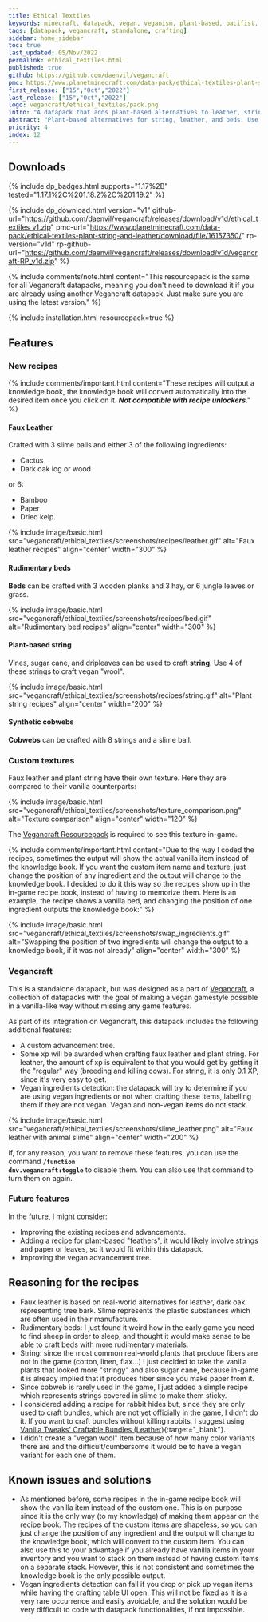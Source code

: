 ```yaml
---
title: Ethical Textiles
keywords: minecraft, datapack, vegan, veganism, plant-based, pacifist, clothes, clothing
tags: [datapack, vegancraft, standalone, crafting]
sidebar: home_sidebar
toc: true
last_updated: 05/Nov/2022
permalink: ethical_textiles.html
published: true
github: https://github.com/daenvil/vegancraft
pmc: https://www.planetminecraft.com/data-pack/ethical-textiles-plant-string-and-leather/
first_release: ["15","Oct","2022"]
last_release: ["15","Oct","2022"]
logo: vegancraft/ethical_textiles/pack.png
intro: "A datapack that adds plant-based alternatives to leather, string, and wool.<br/><br/>You will need my <a href=acacia_gum.html>Acacia Gum datapack</a> in order to have a vegan leather option (but it's not required to use this datapack)."
abstract: "Plant-based alternatives for string, leather, and beds. Use together with <i>Acacia Gum</i> to have fully vegan leather."
priority: 4
index: 12
---
```


## Downloads
{% include dp_badges.html supports="1.17%2B" tested="1.17.1%2C%201.18.2%2C%201.19.2" %}

{% include dp_download.html version="v1" github-url="https://github.com/daenvil/vegancraft/releases/download/v1d/ethical_textiles_v1.zip" pmc-url="https://www.planetminecraft.com/data-pack/ethical-textiles-plant-string-and-leather/download/file/16157350/" rp-version="v1d" rp-github-url="https://github.com/daenvil/vegancraft/releases/download/v1d/vegancraft-RP_v1d.zip" %}

{% include comments/note.html content="This resourcepack is the same for all Vegancraft datapacks, meaning you don't need to download it if you are already using another Vegancraft datapack. Just make sure you are using the latest version." %}

{% include installation.html resourcepack=true %}

## Features

### New recipes

{% include comments/important.html content="These recipes will output a knowledge book, the knowledge book will convert automatically into the desired item once you click on it. ***Not compatible with recipe unlockers***." %}

#### Faux Leather

Crafted with 3 slime balls and either 3 of the following ingredients:
- Cactus
- Dark oak log or wood

or 6:
- Bamboo
- Paper
- Dried kelp.

{% include image/basic.html src="vegancraft/ethical_textiles/screenshots/recipes/leather.gif" alt="Faux leather recipes" align="center" width="300" %}

#### Rudimentary beds
**Beds** can be crafted with 3 wooden planks and 3 hay, or 6 jungle leaves or grass.

{% include image/basic.html src="vegancraft/ethical_textiles/screenshots/recipes/bed.gif" alt="Rudimentary bed recipes" align="center" width="300" %}

#### Plant-based string
Vines, sugar cane, and dripleaves can be used to craft **string**. Use 4 of these strings to craft vegan "wool".

{% include image/basic.html src="vegancraft/ethical_textiles/screenshots/recipes/string.gif" alt="Plant string recipes" align="center" width="200" %}

#### Synthetic cobwebs
**Cobwebs** can be crafted with 8 strings and a slime ball.

### Custom textures
Faux leather and plant string have their own texture. Here they are compared to their vanilla counterparts:

{% include image/basic.html src="vegancraft/ethical_textiles/screenshots/texture_comparison.png" alt="Texture comparison" align="center" width="120" %}

The [Vegancraft Resourcepack](#downloads) is required to see this texture in-game.

{% include comments/important.html content="Due to the way I coded the recipes, sometimes the output will show the actual vanilla item instead of the knowledge book. If you want the custom item name and texture, just change the position of any ingredient and the output will change to the knowledge book. I decided to do it this way so the recipes show up in the in-game recipe book, instead of having to memorize them. Here is an example, the recipe shows a vanilla bed, and changing the position of one ingredient outputs the knowledge book:" %}

{% include image/basic.html src="vegancraft/ethical_textiles/screenshots/swap_ingredients.gif" alt="Swapping the position of two ingredients will change the output to a knowledge book, if it was not already" align="center" width="300" %}

### Vegancraft

This is a standalone datapack, but was designed as a part of [Vegancraft](vegancraft.html), a collection of datapacks with the goal of making a vegan gamestyle possible in a vanilla-like way without missing any game features.

As part of its integration on Vegancraft, this datapack includes the following additional features:

- A custom advancement tree.
- Some xp will be awarded when crafting faux leather and plant string. For leather, the amount of xp is equivalent to that you would get by getting it the "regular" way (breeding and killing cows). For string, it is only 0.1 XP, since it's very easy to get.
- Vegan ingredients detection: the datapack will try to determine if you are using vegan ingredients or not when crafting these items, labelling them if they are not vegan. Vegan and non-vegan items do not stack.

{% include image/basic.html src="vegancraft/ethical_textiles/screenshots/slime_leather.png" alt="Faux leather with animal slime" align="center" width="200" %}

If, for any reason, you want to remove these features, you can use the command **<code>/function dnv.vegancraft:toggle</code>** to disable them. You can also use that command to turn them on again.

### Future features

In the future, I might consider:

- Improving the existing recipes and advancements.
- Adding a recipe for plant-based "feathers", it would likely involve strings and paper or leaves, so it would fit within this datapack.
- Improving the vegan advancement tree.

## Reasoning for the recipes

- Faux leather is based on real-world alternatives for leather, dark oak representing tree bark. Slime represents the plastic substances which are often used in their manufacture.
- Rudimentary beds: I just found it weird how in the early game you need to find sheep in order to sleep, and thought it would make sense to be able to craft beds with more rudimentary materials.
- String: since the most common real-world plants that produce fibers are not in the game (cotton, linen, flax...) I just decided to take the vanilla plants that looked more "stringy" and also sugar cane, because in-game it is already implied that it produces fiber since you make paper from it.
- Since cobweb is rarely used in the game, I just added a simple recipe which represents strings covered in slime to make them sticky.
- I considered adding a recipe for rabbit hides but, since they are only used to craft bundles, which are not yet officially in the game, I didn't do it. If you want to craft bundles without killing rabbits, I suggest using [Vanilla Tweaks' Craftable Bundles (Leather)](https://vanillatweaks.net/picker/crafting-tweaks/){:target="_blank"}.
- I didn't create a "vegan wool" item because of how many color variants there are and the difficult/cumbersome it would be to have a vegan variant for each one of them.

## Known issues and solutions
- As mentioned before, some recipes in the in-game recipe book will show the vanilla item instead of the custom one. This is on purpose since it is the only way (to my knowledge) of making them appear on the recipe book. The recipes of the custom items are shapeless, so you can just change the position of any ingredient and the output will change to the knowledge book, which will convert to the custom item. You can also use this to your advantage if you already have vanilla items in your inventory and you want to stack on them instead of having custom items on a separate stack. However, this is not consistent and sometimes the knowledge book is the only possible output.
- Vegan ingredients detection can fail if you drop or pick up vegan items while having the crafting table UI open. This will not be fixed as it is a very rare occurrence and easily avoidable, and the solution would be very difficult to code with datapack functionalities, if not impossible.
